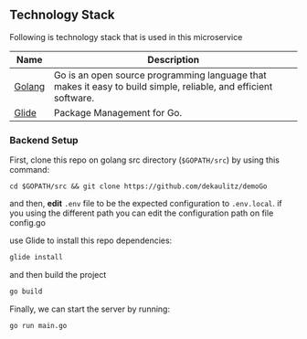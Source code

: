 ## Technology Stack

Following is technology stack that is used in this microservice

| Name | Description |
|------|-------------|
| [Golang](https://golang.org/) | Go is an open source programming language that makes it easy to build simple, reliable, and efficient software. |
| [Glide](https://glide.sh/) | Package Management for Go. |


### Backend Setup
First, clone this repo on golang src directory (`$GOPATH/src`) by using this command:

```
cd $GOPATH/src && git clone https://github.com/dekaulitz/demoGo
```


and then, **edit** `.env` file to be the expected configuration to `.env.local`. 
if you using the different path you can edit the configuration path on file config.go

use Glide to install this repo dependencies:

```bash
glide install
```
and then build the project

```bash
go build
```

Finally, we can start the server by running:
```bash
go run main.go
```
